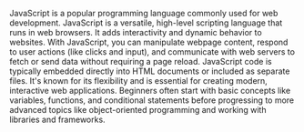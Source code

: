 JavaScript is a popular programming language commonly used for web development.
JavaScript is a versatile, high-level scripting language that runs in web browsers. 
It adds interactivity and dynamic behavior to websites.
 With JavaScript, you can manipulate webpage content, respond to user actions (like clicks and input), and communicate with web servers to fetch or send data without
 requiring a page reload. JavaScript code is typically embedded directly into HTML documents or included as separate files. 
It's known for its flexibility and is essential for creating modern, interactive web applications. 
Beginners often start with basic concepts like variables, functions, and conditional statements before progressing to more advanced topics like 
object-oriented programming and working with libraries and frameworks.
